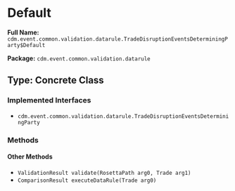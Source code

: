 # Default

**Full Name:** `cdm.event.common.validation.datarule.TradeDisruptionEventsDeterminingParty$Default`

**Package:** `cdm.event.common.validation.datarule`

## Type: Concrete Class

### Implemented Interfaces

- `cdm.event.common.validation.datarule.TradeDisruptionEventsDeterminingParty`

### Methods

#### Other Methods

- `ValidationResult validate(RosettaPath arg0, Trade arg1)`
- `ComparisonResult executeDataRule(Trade arg0)`

